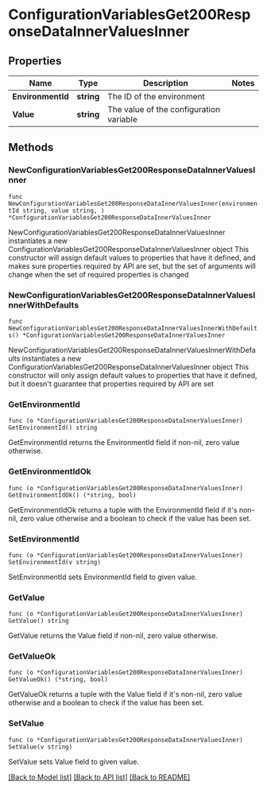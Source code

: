 # ConfigurationVariablesGet200ResponseDataInnerValuesInner

## Properties

Name | Type | Description | Notes
------------ | ------------- | ------------- | -------------
**EnvironmentId** | **string** | The ID of the environment | 
**Value** | **string** | The value of the configuration variable | 

## Methods

### NewConfigurationVariablesGet200ResponseDataInnerValuesInner

`func NewConfigurationVariablesGet200ResponseDataInnerValuesInner(environmentId string, value string, ) *ConfigurationVariablesGet200ResponseDataInnerValuesInner`

NewConfigurationVariablesGet200ResponseDataInnerValuesInner instantiates a new ConfigurationVariablesGet200ResponseDataInnerValuesInner object
This constructor will assign default values to properties that have it defined,
and makes sure properties required by API are set, but the set of arguments
will change when the set of required properties is changed

### NewConfigurationVariablesGet200ResponseDataInnerValuesInnerWithDefaults

`func NewConfigurationVariablesGet200ResponseDataInnerValuesInnerWithDefaults() *ConfigurationVariablesGet200ResponseDataInnerValuesInner`

NewConfigurationVariablesGet200ResponseDataInnerValuesInnerWithDefaults instantiates a new ConfigurationVariablesGet200ResponseDataInnerValuesInner object
This constructor will only assign default values to properties that have it defined,
but it doesn't guarantee that properties required by API are set

### GetEnvironmentId

`func (o *ConfigurationVariablesGet200ResponseDataInnerValuesInner) GetEnvironmentId() string`

GetEnvironmentId returns the EnvironmentId field if non-nil, zero value otherwise.

### GetEnvironmentIdOk

`func (o *ConfigurationVariablesGet200ResponseDataInnerValuesInner) GetEnvironmentIdOk() (*string, bool)`

GetEnvironmentIdOk returns a tuple with the EnvironmentId field if it's non-nil, zero value otherwise
and a boolean to check if the value has been set.

### SetEnvironmentId

`func (o *ConfigurationVariablesGet200ResponseDataInnerValuesInner) SetEnvironmentId(v string)`

SetEnvironmentId sets EnvironmentId field to given value.


### GetValue

`func (o *ConfigurationVariablesGet200ResponseDataInnerValuesInner) GetValue() string`

GetValue returns the Value field if non-nil, zero value otherwise.

### GetValueOk

`func (o *ConfigurationVariablesGet200ResponseDataInnerValuesInner) GetValueOk() (*string, bool)`

GetValueOk returns a tuple with the Value field if it's non-nil, zero value otherwise
and a boolean to check if the value has been set.

### SetValue

`func (o *ConfigurationVariablesGet200ResponseDataInnerValuesInner) SetValue(v string)`

SetValue sets Value field to given value.



[[Back to Model list]](../README.md#documentation-for-models) [[Back to API list]](../README.md#documentation-for-api-endpoints) [[Back to README]](../README.md)


